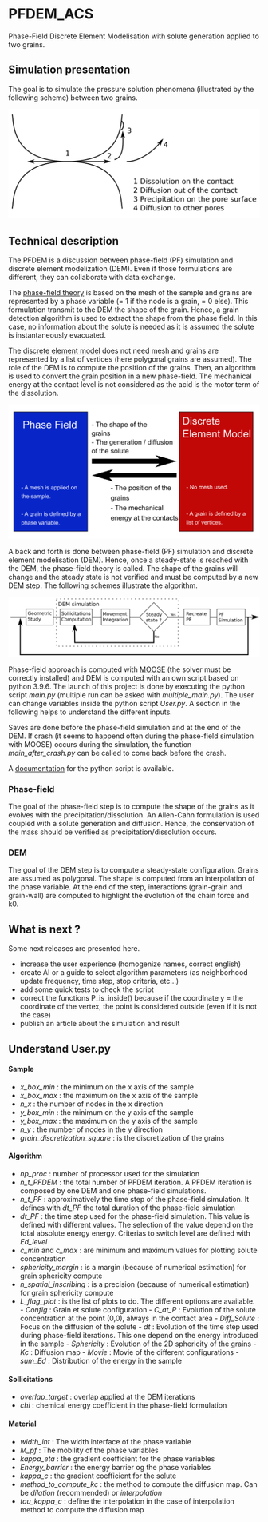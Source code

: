 # PFDEM_ACS

Phase-Field Discrete Element Modelisation with solute generation applied to two grains.

## Simulation presentation
The goal is to simulate the pressure solution phenomena (illustrated by the following scheme) between two grains.

![scheme of grain-grain interaction](image/PressureSolutionScheme_WB.png)

## Technical description
The PFDEM is a discussion between phase-field (PF) simulation and discrete element modelization (DEM). Even if those formulations are different, they can collaborate with data exchange.

The [phase-field theory](https://en.wikipedia.org/wiki/Phase-field_model) is based on the mesh of the sample and grains are represented by a phase variable (= 1 if the node is a grain, = 0 else). This formulation transmit to the DEM the shape of the grain. Hence, a grain detection algorithm is used to extract the shape from the phase field. In this case, no information about the solute is needed as it is assumed the solute is instantaneously evacuated.

The [discrete element model](https://en.wikipedia.org/wiki/Discrete_element_method) does not need mesh and grains are represented by a list of vertices (here polygonal grains are assumed). The role of the DEM is to compute the position of the grains. Then, an algorithm is used to convert the grain position in a new phase-field. The mechanical energy at the contact level is not considered as the acid is the motor term of the dissolution.

![scheme of grain-grain interaction](image/PFDEM_Exchange_Scheme_WB.png)

A back and forth is done between phase-field (PF) simulation and discrete element modelisation (DEM). Hence, once a steady-state is reached with the DEM, the phase-field theory is called. The shape of the grains will change and the steady state is not verified and must be computed by a new DEM step.
The following schemes illustrate the algorithm.

![scheme of grain-grain interaction](image/General_plan_WB.png)

Phase-field approach is computed with [MOOSE](https://github.com/idaholab/moose) (the solver must be correctly installed) and DEM is computed with an own script based on python 3.9.6. The launch of this project is done by executing the python script <i>main.py</i> (multiple run can be asked with <i>multiple_main.py</i>). The user can change variables inside the python script <i>User.py</i>. A section in the following helps to understand the different inputs.

Saves are done before the phase-field simulation and at the end of the DEM. If crash (it seems to happend often during the phase-field simulation with MOOSE) occurs during the simulation, the function <i>main_after_crash.py</i> can be called to come back before the crash.

A [documentation](https://alexsacmorane.github.io/pfdem_acs) for the python script is available.

### Phase-field
The goal of the phase-field step is to compute the shape of the grains as it evolves with the precipitation/dissolution.
An Allen-Cahn formulation is used coupled with a solute generation and diffusion. Hence, the conservation of the mass should be verified as precipitation/dissolution occurs.

### DEM
The goal of the DEM step is to compute a steady-state configuration. Grains are assumed as polygonal. The shape is computed from an interpolation of the phase variable. At the end of the step, interactions (grain-grain and grain-wall) are computed to highlight the evolution of the chain force and k0.

## What is next ?
Some next releases are presented here.

- increase the user experience (homogenize names, correct english)
- create AI or a guide to select algorithm parameters (as neighborhood update frequency, time step, stop criteria, etc...)
- add some quick tests to check the script
- correct the functions P_is_inside() because if the coordinate y = the coordinate of the vertex, the point is considered outside (even  if it is not the case)
- publish an article about the simulation and result

## Understand User.py

#### Sample

- <i>x_box_min</i> : the minimum on the x axis of the sample
- <i>x_box_max</i> : the maximum on the x axis of the sample
- <i>n_x</i> : the number of nodes in the x direction
- <i>y_box_min</i> : the minimum on the y axis of the sample
- <i>y_box_max</i> : the maximum on the y axis of the sample
- <i>n_y</i> : the number of nodes in the y direction
- <i>grain_discretization_square</i> : is the discretization of the grains

#### Algorithm

- <i>np_proc</i> : number of processor used for the simulation
- <i>n_t_PFDEM</i> : the total number of PFDEM iteration. A PFDEM iteration is composed by one DEM and one phase-field simulations.
- <i>n_t_PF</i> : approximatively the time step of the phase-field simulation. It defines with <i>dt_PF</i> the total duration of the phase-field simulation
- <i>dt_PF</i> : the time step used for the phase-field simulation. This value is defined with different values. The selection of the value depend on the total absolute energy energy. Criterias to switch level are defined with <i>Ed_level</i>
- <i>c_min</i> and <i>c_max</i> : are minimum and maximum values for plotting solute concentration 
- <i>sphericity_margin</i> : is a margin (because of numerical estimation) for grain sphericity compute
- <i>n_spatial_inscribing</i> : is a precision (because of numerical estimation) for grain sphericity compute
- <i>L_flag_plot</i> : is the list of plots to do. The different options are available.
                      - <i>Config</i> : Grain et solute configuration
                      - <i>C_at_P</i> : Evolution of the solute concentration at the point (0,0), always in the contact area
                      - <i>Diff_Solute</i> : Focus on the diffusion of the solute
                      - <i>dt</i> : Evolution of the time step used during phase-field iterations. This one depend on the energy introduced in the sample
                      - <i>Sphericity</i> : Evolution of the 2D sphericity of the grains
                      - <i>Kc</i> : Diffusion map
                      - <i>Movie</i> : Movie of the different configurations
                      - <i>sum_Ed</i> : Distribution of the energy in the sample

#### Sollicitations

- <i>overlap_target</i> : overlap applied at the DEM iterations
- <i>chi</i> : chemical energy coefficient in the phase-field formulation

#### Material

- <i>width_int</i> : The width interface of the phase variable
- <i>M_pf</i> : The mobility of the phase variables
- <i>kappa_eta</i> : the gradient coefficient for the phase variables
- <i>Energy_barrier</i> : the energy barrier og the phase variables
- <i>kappa_c</i> : the gradient coefficient for the solute
- <i>method_to_compute_kc</i> : the method to compute the diffusion map. Can be <i>dilation</i> (recommended) or <i>interpolation</i>
- <i>tau_kappa_c</i> : define the interpolation in the case of interpolation method to compute the diffusion map


